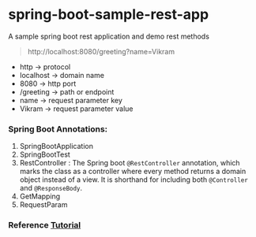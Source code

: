 # spring-boot-sample-rest-app
A sample spring boot rest application and demo rest methods


> http://localhost:8080/greeting?name=Vikram

* http -> protocol
* localhost -> domain name
* 8080 -> http port
* /greeting -> path or endpoint
* name -> request parameter key
* Vikram -> request parameter value

### Spring Boot Annotations:
1. SpringBootApplication
2. SpringBootTest
3. RestController : The Spring boot `@RestController` annotation, which marks the class 
as a controller where every method returns a domain object instead of a view. 
It is shorthand for including both `@Controller` and `@ResponseBody`.
4. GetMapping
5. RequestParam

### Reference [Tutorial](https://spring.io/guides/gs/rest-service/)